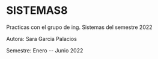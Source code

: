 # SISTEMAS8
Practicas con el grupo de ing. Sistemas del semestre 2022

Autora: Sara Garcia Palacios


Semestre: Enero -- Junio 2022
